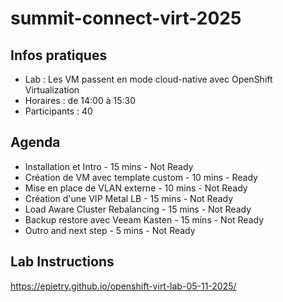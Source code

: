 # summit-connect-virt-2025

## Infos pratiques
- Lab : Les VM passent en mode cloud-native avec OpenShift Virtualization
- Horaires : de 14:00 à 15:30
- Participants : 40

## Agenda
- Installation et Intro - 15 mins - Not Ready
- Création de VM avec template custom - 10 mins - Ready
- Mise en place de VLAN externe - 10 mins - Not Ready
- Création d'une VIP Metal LB - 15 mins - Not Ready
- Load Aware Cluster Rebalancing - 15 mins - Not Ready
- Backup restore avec Veeam Kasten - 15 mins - Not Ready
- Outro and next step - 5 mins - Not Ready

## Lab Instructions
https://epietry.github.io/openshift-virt-lab-05-11-2025/
